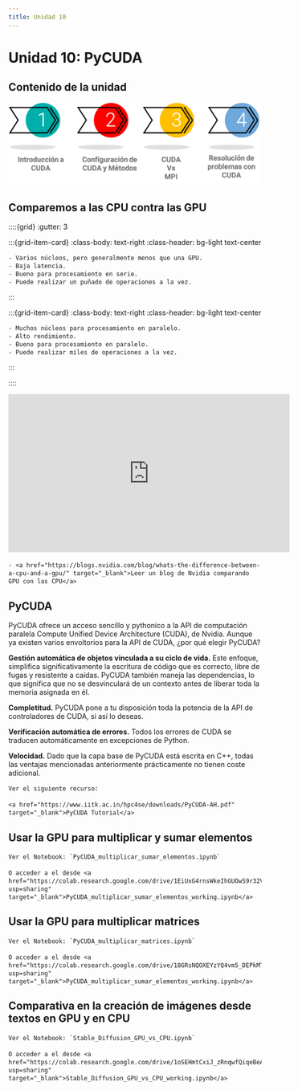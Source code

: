 ```yaml
---
title: Unidad 10
---
```

# Unidad 10: PyCUDA

## Contenido de la unidad

<img src="_static/images/contenidoU10.png"/>

## Comparemos a las CPU contra las GPU

::::{grid}
:gutter: 3

:::{grid-item-card}
:class-body: text-right
:class-header: bg-light text-center
```{dropdown} CPU
- Varios núcleos, pero generalmente menos que una GPU.
- Baja latencia.
- Bueno para procesamiento en serie.
- Puede realizar un puñado de operaciones a la vez.
```
:::

:::{grid-item-card}
:class-body: text-right
:class-header: bg-light text-center
```{dropdown} GPU
- Muchos núcleos para procesamiento en paralelo.
- Alto rendimiento.
- Bueno para procesamiento en paralelo.
- Puede realizar miles de operaciones a la vez.
```
:::

::::

<div align="center">
  <iframe width="560" height="315" src="https://www.youtube.com/embed/-P28LKWTzrI" frameborder="0" allowfullscreen></iframe>
</div>


```{tip}
- <a href="https://blogs.nvidia.com/blog/whats-the-difference-between-a-cpu-and-a-gpu/" target="_blank">Leer un blog de Nvidia comparando GPU con las CPU</a>
```

## PyCUDA

PyCUDA ofrece un acceso sencillo y pythonico a la API de computación paralela Compute Unified Device Architecture (CUDA), de Nvidia. Aunque ya existen varios envoltorios para la API de CUDA, ¿por qué elegir PyCUDA?

**Gestión automática de objetos vinculada a su ciclo de vida.** Este enfoque, simplifica significativamente la escritura de código que es correcto, libre de fugas y resistente a caídas. PyCUDA también maneja las dependencias, lo que significa que no se desvinculará de un contexto antes de liberar toda la memoria asignada en él.

**Completitud.** PyCUDA pone a tu disposición toda la potencia de la API de controladores de CUDA, si así lo deseas.

**Verificación automática de errores.** Todos los errores de CUDA se traducen automáticamente en excepciones de Python.

**Velocidad.** Dado que la capa base de PyCUDA está escrita en C++, todas las ventajas mencionadas anteriormente prácticamente no tienen coste adicional.

```{tip}
Ver el siguiente recurso:

<a href="https://www.iitk.ac.in/hpc4se/downloads/PyCUDA-AH.pdf" target="_blank">PyCUDA Tutorial</a>
```

## Usar la GPU para multiplicar y sumar elementos

```{tip}
Ver el Notebook: `PyCUDA_multiplicar_sumar_elementos.ipynb`

O acceder a el desde <a href="https://colab.research.google.com/drive/1EiUxG4rnsWkeIhGUOwS9r32VaboMDX1r?usp=sharing" target="_blank">PyCUDA_multiplicar_sumar_elementos_working.ipynb</a>

```

## Usar la GPU para multiplicar matrices

```{tip}
Ver el Notebook: `PyCUDA_multiplicar_matrices.ipynb`

O acceder a el desde <a href="https://colab.research.google.com/drive/18GRsNQOXEYzYQ4vm5_DEPkMTjLfgL2IK?usp=sharing" target="_blank">PyCUDA_multiplicar_sumar_elementos_working.ipynb</a>

```

## Comparativa en la creación de imágenes desde textos en GPU y en CPU

```{tip}
Ver el Notebook: `Stable_Diffusion_GPU_vs_CPU.ipynb`

O acceder a el desde <a href="https://colab.research.google.com/drive/1oSEHmtCxiJ_zRnqwfQiqeBeAQ_49O9Vb?usp=sharing" target="_blank">Stable_Diffusion_GPU_vs_CPU_working.ipynb</a>

```

